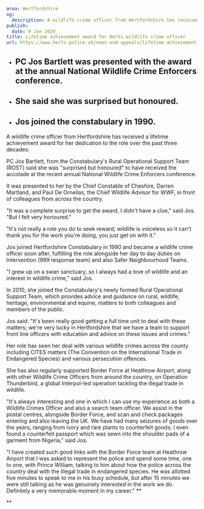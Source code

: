 ```yaml
area: Hertfordshire
og:
  description: A wildlife crime officer from Hertfordshire has received a lifetime achievement award for her dedication to the role over the past three decades.
publish:
  date: 9 Jan 2020
title: Lifetime achievement award for Herts wildlife crime officer
url: https://www.herts.police.uk/news-and-appeals/lifetime-achievement-award-for-herts-wildlife-crime-officer-1256all
```

* ## PC Jos Bartlett was presented with the award at the annual National Wildlife Crime Enforcers conference.

 * ## She said she was surprised but honoured.

 * ## Jos joined the constabulary in 1990.

A wildlife crime officer from Hertfordshire has received a lifetime achievement award for her dedication to the role over the past three decades.

PC Jos Bartlett, from the Constabulary's Rural Operational Support Team (ROST) said she was "surprised but honoured" to have received the accolade at the recent annual National Wildlife Crime Enforcers conference.

It was presented to her by the Chief Constable of Cheshire, Darren Martland, and Paul De Ornellas, the Chief Wildlife Advisor for WWF, in front of colleagues from across the country.

"It was a complete surprise to get the award, I didn't have a clue," said Jos. "But I felt very honoured."

"It's not really a role you do to seek reward; wildlife is voiceless so it can't thank you for the work you're doing, you just get on with it."

Jos joined Hertfordshire Constabulary in 1990 and became a wildlife crime officer soon after, fulfilling the role alongside her day to day duties on Intervention (999 response team) and also Safer Neighbourhood Teams.

"I grew up on a swan sanctuary, so I always had a love of wildlife and an interest in wildlife crime," said Jos.

In 2010, she joined the Constabulary's newly formed Rural Operational Support Team, which provides advice and guidance on rural, wildlife, heritage, environmental and equine, matters to both colleagues and members of the public.

Jos said: "It's been really good getting a full time unit to deal with these matters; we're very lucky in Hertfordshire that we have a team to support front line officers with education and advice on these issues and crimes."

Her role has seen her deal with various wildlife crimes across the county including CITES matters (The Convention on the International Trade in Endangered Species) and various persecution offences.

She has also regularly supported Border Force at Heathrow Airport, along with other Wildlife Crime Officers from around the country, on Operation Thunderbird, a global Interpol-led operation tackling the illegal trade in wildlife.

"It's always interesting and one in which I can use my experience as both a Wildlife Crimes Officer and also a search team officer. We assist in the postal centres, alongside Border Force, and scan and check packages entering and also leaving the UK. We have had many seizures of goods over the years, ranging from ivory and rare plants to counterfeit goods; I even found a counterfeit passport which was sewn into the shoulder pads of a garment from Nigeria," said Jos.

"I have created such good links with the Border Force team at Heathrow Airport that I was asked to represent the police and spend some time, one to one, with Prince William, talking to him about how the police across the country deal with the illegal trade in endangered species. He was allotted five minutes to speak to me in his busy schedule, but after 15 minutes we were still talking as he was genuinely interested in the work we do. Definitely a very memorable moment in my career." **

**
